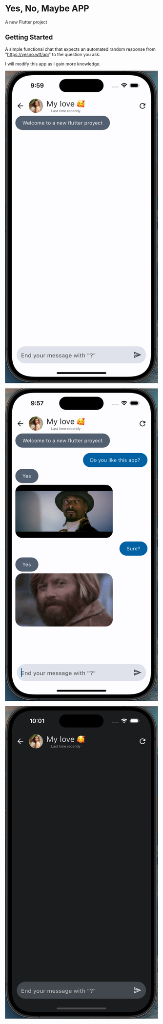 # Yes, No, Maybe APP

A new Flutter project

## Getting Started

A simple functional chat that expects an automated random response from "https://yesno.wtf/api" to the question you ask.

I will modify this app as I gain more knowledge.

![Demo 1](https://raw.githubusercontent.com/eserdeiro/yes-no-maybe-app/main/assets/ScreenshotOne.png)

![Demo 2](https://raw.githubusercontent.com/eserdeiro/yes-no-maybe-app/main/assets/ScreenshotTwo.png)

![Demo 3](https://raw.githubusercontent.com/eserdeiro/yes-no-maybe-app/main/assets/ScreenshotThree.png)

